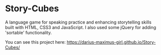 # Story-Cubes
A language game for speaking practice and enhancing storytelling skills built with HTML, CSS3 and JavaScript. 
I also used some jQuery for adding 'sortable' functionality.

You can see this project here: https://darius-maximus-girl.github.io/Story-Cubes/

